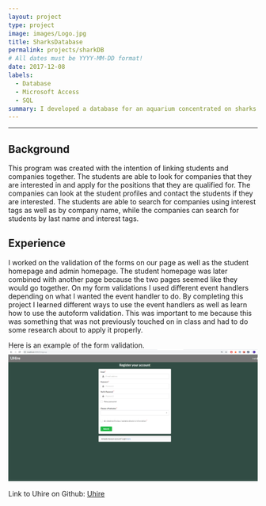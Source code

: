 ```yaml
---
layout: project
type: project
image: images/Logo.jpg
title: SharksDatabase
permalink: projects/sharkDB
# All dates must be YYYY-MM-DD format!
date: 2017-12-08
labels:
  - Database
  - Microsoft Access
  - SQL
summary: I developed a database for an aquarium concentrated on sharks.
---
```

---

## Background
This program was created with the intention of linking students and companies together. The students are able to look for companies that they are interested in and apply for the positions that they are qualified for. The companies can look at the student profiles and contact the students if they are interested. The students are able to search for companies using interest tags as well as by company name, while the companies can search for students by last name and interest tags. 

## Experience
I worked on the validation of the forms on our page as well as the student homepage and admin homepage. The student homepage was later combined with another page because the two pages seemed like they would go together. On my form validations I used different event handlers depending on what I wanted the event handler to do. By completing this project I learned different ways to use the event handlers as well as learn how to use the autoform validation. This was important to me because this was something that was not previously touched on in class and had to do some research about to apply it properly.

Here is an example of the form validation.   
<img class="" src="/images/FinalSignUp.png">

Link to Uhire on Github: [Uhire](https://github.com/uhire)  

